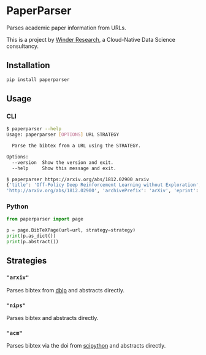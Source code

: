 # PaperParser

Parses academic paper information from URLs.

This is a project by [Winder Research](https://WinderResearch.com), a Cloud-Native Data Science consultancy.

## Installation

```python
pip install paperparser
```

## Usage

### CLI

```bash
$ paperparser --help                                
Usage: paperparser [OPTIONS] URL STRATEGY

  Parse the bibtex from a URL using the STRATEGY.

Options:
  --version  Show the version and exit.
  --help     Show this message and exit.

$ paperparser https://arxiv.org/abs/1812.02900 arxiv
{'title': 'Off-Policy Deep Reinforcement Learning without Exploration', 'journal': 'CoRR', 'volume': 'abs/1812.02900', 'year': '2018', 'url': 
'http://arxiv.org/abs/1812.02900', 'archivePrefix': 'arXiv', 'eprint': '1812.02900', 'timestamp': 'Tue, 01 Jan 2019 15:01:25 +0100', 'biburl': 'https://dblp.org/rec/journals/corr/abs-1812-02900.bib', 'bibsource': 'dblp computer science bibliography, https://dblp.org'}
```
### Python

```python
from paperparser import page

p = page.BibTeXPage(url=url, strategy=strategy)
print(p.as_dict())
print(p.abstract())
```

## Strategies

### `"arxiv"`

Parses bibtex from [dblp](https://dblp.uni-trier.de) and abstracts directly.

### `"nips"`

Parses bibtex and abstracts directly.

### `"acm"`

Parses bibtex via the doi from [scipython](https://scipython.com) and abstracts directly.